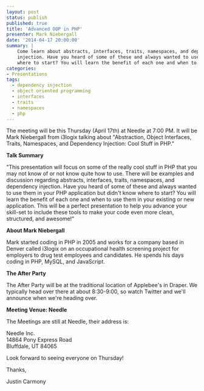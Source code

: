 ```yaml
---
layout: post
status: publish
published: true
title: 'Advanced OOP in PHP'
presenter: Mark Niebergall
date: '2014-04-17 20:00:00'
summary: |
    Come learn about abstracts, interfaces, traits, namespaces, and dependency
    injection. Have you heard of some of these and always wanted to use them in your PHP application but didn't know
    where to start? You will learn the benefit of each one and when to use them in your existing or new application.
categories:
- Presentations
tags:
  - dependency injection
  - object oriented programming
  - interfaces
  - traits
  - namespaces
  - php
---
```

<p>The meeting will be this Thursday (April 17th) at Needle at 7:00 PM. It will be Mark Niebergall from i3logix talking about "Abstraction, Object Interfaces, Traits, Namespaces, and Dependency Injection: Cool Stuff in PHP."</p>
<p><strong>Talk Summary</strong></p>
<p>"This presentation will focus on some of the really cool stuff in PHP that you may not know of or not know quite how to use. There will be examples and discussion regarding abstracts, interfaces, traits, namespaces, and dependency injection. Have you heard of some of these and always wanted to use them in your PHP application but didn't know where to start? You will learn the benefit of each one and when to use them in your existing or new application. This will be a perfect presentation to help you advance your skill-set to include these tools to make your code even more clean, structured, and awesome!"</p>
<p><strong>About Mark Niebergall</strong></p>
<p>Mark started coding in PHP in 2005 and works for a company based in Denver called i3logix on an occupational health screening project for employers to drug test employees and candidates. He spends his days coding in PHP, MySQL, and JavaScript.</p>
<p><strong>The After Party</strong></p>
<p>The After Party will be at the traditional location of Applebee's in Draper. We typically head over there at about 8:30-9:00, so watch Twitter and we'll announce when we're heading over.</p>
<p><strong>Meeting Venue: Needle</strong></p>
<p>The Meetings are still at Needle, their address is: </p>
<p>Needle Inc.<br />
14864 Pony Express Road<br />
Bluffdale, UT 84065</p>
<p>Look forward to seeing everyone on Thursday!</p>
<p>Thanks,</p>
<p>Justin Carmony</p>
